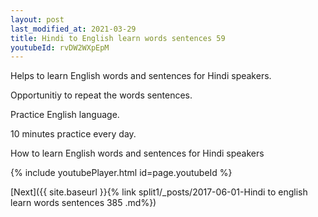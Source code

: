 ```yaml
---
layout: post
last_modified_at: 2021-03-29
title: Hindi to English learn words sentences 59 
youtubeId: rvDW2WXpEpM
---
```

 
 
Helps to learn English words and sentences for Hindi speakers.

Opportunitiy to repeat the words sentences. 

Practice English language. 
 
10 minutes practice every day. 
 
How to learn English words and sentences for Hindi speakers 
 
{% include youtubePlayer.html id=page.youtubeId %}
 
 
[Next]({{ site.baseurl }}{% link  split1/_posts/2017-06-01-Hindi to english learn words sentences 385 .md%})
 

